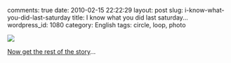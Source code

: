 comments: true
date: 2010-02-15 22:22:29
layout: post
slug: i-know-what-you-did-last-saturday
title: I know what you did last saturday...
wordpress_id: 1080
category: English
tags: circle, loop, photo

[![](http://kevin.deldycke.com/wp-content/uploads/2010/02/mysterious-photographer.jpg)](http://be.st.free.fr/perso/doku.php/photo/trip)

[Now get the rest of the story](http://be.st.free.fr/perso/doku.php/photo/trip)...
